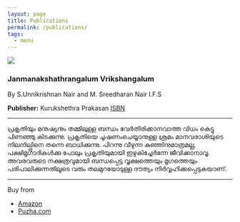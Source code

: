 ```yaml
---
layout: page
title: Publications
permalink: /publications/
tags:
  - menu
---
```


<section class="wrapper style4 container 75% publications">
  <div class="row">
    <div class="3u 12u(mobile)">
      <img src="{{ site.baseurl }}/img/book.jpg" />
    </div>
    <div class="9u 12u(mobile)">
      <h3>Janmanakshathrangalum Vrikshangalum</h3>
      <p>By S.Unnikrishnan Nair and M. Sreedharan Nair I.F.S</p>
      <p>
        <strong>Publisher:</strong> Kurukshethra Prakasan <a href="http://isbn.directory/book/9788189181857" target="_blank">ISBN</a>
      </p>
      <hr>
      <p>
        പ്രകൃതിയും മനുഷ്യനും തമ്മിലുള്ള ബന്ധം വേര്‍തിരിക്കാനവാത്ത വിധം കെട്ടു പിണഞ്ഞു കിടക്കുന്നു. പ്രകൃതിയെ ചൂഷണംചെയ്യാനുള്ള ശ്രമം മാനവരാശിയുടെ നിലനില്പ്പിനെ തന്നെ ബാധിക്കുന്നു. പിറന്നു വീഴുന്ന കുഞ്ഞിനുമാത്രമല്ല, പക്ഷിമൃഗാദികള്‍ക്കു പോലും പ്രകൃതിയുമായി ഇഴുകിച്ചേര്‍ന്നേ ജീവിക്കാനാവൂ. അവരവരുടെ നക്ഷത്രവുമായി ബന്ധപ്പെട്ട വൃക്ഷത്തെയും മൃഗത്തെയും പരിപാലിക്കുന്നതിലൂടെ വരും തലമുറയോടുള്ള ദൗത്യം നിര്‍വ്വഹിക്കപ്പെടുകയാണ്.
      </p>
      <hr>
      Buy from
      <ul>
        <li>
          <a href="http://www.amazon.in/Janmanakshathrangalum-Vrikshangalum-Unnikrishnan-Sreedharan-I-F-S/dp/8189181858" target="_blank">
            Amazon
          </a>
        </li>
        <li>
          <a href="http://www.puzha.com/malayalam/bookstore/cgi-bin/book-detail.cgi?code=8055" target="_blank">
            Puzha.com
          </a>
        </li>
      </ul>
    </div>
</section>
